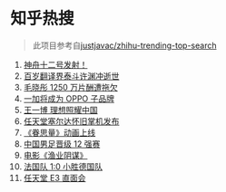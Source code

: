 # 知乎热搜

> 此项目参考自[justjavac/zhihu-trending-top-search](https://github.com/justjavac/zhihu-trending-top-search/blob/main/utils.ts)

<!-- BEGIN -->
  <!-- 最后更新时间:Thu Jun 17 2021 15:11:57 GMT+0000 (Coordinated Universal Time) -->
  1. [神舟十二号发射！](https://www.zhihu.com/search?q=神舟十二号)
1. [百岁翻译界泰斗许渊冲逝世](https://www.zhihu.com/search?q=许渊冲)
1. [毛晓彤 1250 万片酬遭拖欠](https://www.zhihu.com/search?q=毛晓彤)
1. [一加将成为 OPPO 子品牌](https://www.zhihu.com/search?q=一加)
1. [王一博 理想照耀中国](https://www.zhihu.com/search?q=理想照耀中国)
1. [任天堂塞尔达怀旧掌机发布](https://www.zhihu.com/search?q=塞尔达)
1. [《眷思量》动画上线](https://www.zhihu.com/search?q=眷思量)
1. [中国男足晋级 12 强赛](https://www.zhihu.com/search?q=中国男足)
1. [电影《渔业阴谋》](https://www.zhihu.com/search?q=渔业阴谋)
1. [法国队 1:0 小胜德国队](https://www.zhihu.com/search?q=德法大战)
1. [任天堂 E3 直面会](https://www.zhihu.com/search?q=E3)
  <!-- END -->